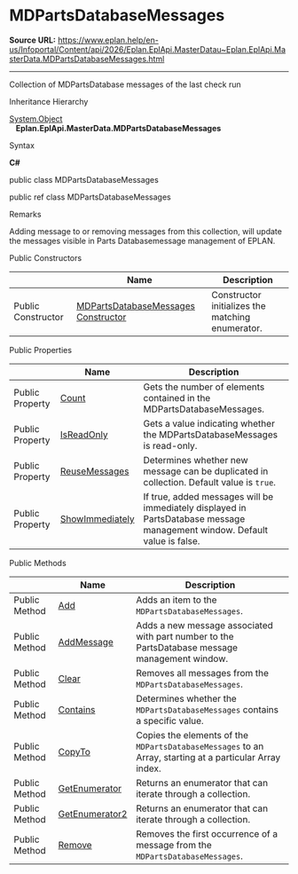 # MDPartsDatabaseMessages

**Source URL:** https://www.eplan.help/en-us/Infoportal/Content/api/2026/Eplan.EplApi.MasterDatau~Eplan.EplApi.MasterData.MDPartsDatabaseMessages.html

---

Collection of MDPartsDatabase messages of the last check run

Inheritance Hierarchy

[System.Object](#)  
   **Eplan.EplApi.MasterData.MDPartsDatabaseMessages**

Syntax

**C#**



public class MDPartsDatabaseMessages

public ref class MDPartsDatabaseMessages


Remarks

Adding message to or removing messages from this collection, will update the messages visible in Parts Databasemessage management of EPLAN.

Public Constructors

|  | Name | Description |
| --- | --- | --- |
| Public Constructor | [MDPartsDatabaseMessages Constructor](Eplan.EplApi.MasterDatau~Eplan.EplApi.MasterData.MDPartsDatabaseMessages~_ctor(MDPartsDatabase).html) | Constructor initializes the matching enumerator. |



Public Properties

|  | Name | Description |
| --- | --- | --- |
| Public Property | [Count](Eplan.EplApi.MasterDatau~Eplan.EplApi.MasterData.MDPartsDatabaseMessages~Count.html) | Gets the number of elements contained in the MDPartsDatabaseMessages. |
| Public Property | [IsReadOnly](Eplan.EplApi.MasterDatau~Eplan.EplApi.MasterData.MDPartsDatabaseMessages~IsReadOnly.html) | Gets a value indicating whether the MDPartsDatabaseMessages is read-only. |
| Public Property | [ReuseMessages](Eplan.EplApi.MasterDatau~Eplan.EplApi.MasterData.MDPartsDatabaseMessages~ReuseMessages.html) | Determines whether new message can be duplicated in collection. Default value is `true`. |
| Public Property | [ShowImmediately](Eplan.EplApi.MasterDatau~Eplan.EplApi.MasterData.MDPartsDatabaseMessages~ShowImmediately.html) | If true, added messages will be immediately displayed in PartsDatabase message management window. Default value is false. |



Public Methods

|  | Name | Description |
| --- | --- | --- |
| Public Method | [Add](Eplan.EplApi.MasterDatau~Eplan.EplApi.MasterData.MDPartsDatabaseMessages~Add.html) | Adds an item to the `MDPartsDatabaseMessages`. |
| Public Method | [AddMessage](Eplan.EplApi.MasterDatau~Eplan.EplApi.MasterData.MDPartsDatabaseMessages~AddMessage.html) | Adds a new message associated with part number to the PartsDatabase message management window. |
| Public Method | [Clear](Eplan.EplApi.MasterDatau~Eplan.EplApi.MasterData.MDPartsDatabaseMessages~Clear.html) | Removes all messages from the `MDPartsDatabaseMessages`. |
| Public Method | [Contains](Eplan.EplApi.MasterDatau~Eplan.EplApi.MasterData.MDPartsDatabaseMessages~Contains.html) | Determines whether the `MDPartsDatabaseMessages` contains a specific value. |
| Public Method | [CopyTo](Eplan.EplApi.MasterDatau~Eplan.EplApi.MasterData.MDPartsDatabaseMessages~CopyTo.html) | Copies the elements of the `MDPartsDatabaseMessages` to an Array, starting at a particular Array index. |
| Public Method | [GetEnumerator](Eplan.EplApi.MasterDatau~Eplan.EplApi.MasterData.MDPartsDatabaseMessages~GetEnumerator.html) | Returns an enumerator that can iterate through a collection. |
| Public Method | [GetEnumerator2](Eplan.EplApi.MasterDatau~Eplan.EplApi.MasterData.MDPartsDatabaseMessages~GetEnumerator2.html) | Returns an enumerator that can iterate through a collection. |
| Public Method | [Remove](Eplan.EplApi.MasterDatau~Eplan.EplApi.MasterData.MDPartsDatabaseMessages~Remove.html) | Removes the first occurrence of a message from the `MDPartsDatabaseMessages`. |


